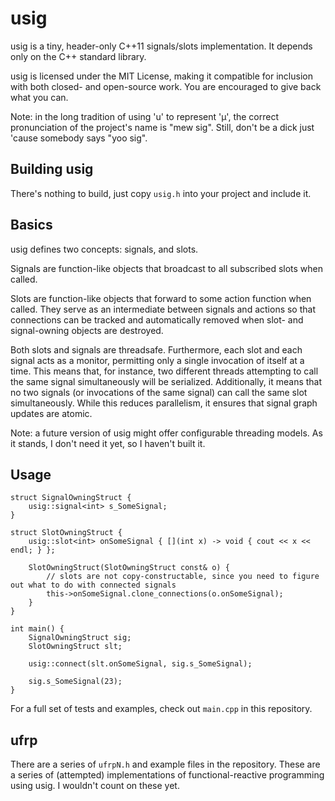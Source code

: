 usig
====

usig is a tiny, header-only C++11 signals/slots implementation. It depends only on the C++ standard library.

usig is licensed under the MIT License, making it compatible for inclusion with both closed- and open-source work. You
are encouraged to give back what you can.

Note: in the long tradition of using 'u' to represent 'µ', the correct pronunciation of the project's name is "mew sig". 
Still, don't be a dick just 'cause somebody says "yoo sig".


Building usig
-------------

There's nothing to build, just copy `usig.h` into your project and include it.


Basics
------

usig defines two concepts: signals, and slots.

Signals are function-like objects that broadcast to all subscribed slots when called.

Slots are function-like objects that forward to some action function when called. They serve as an intermediate between
signals and actions so that connections can be tracked and automatically removed when slot- and signal-owning objects
are destroyed.

Both slots and signals are threadsafe. Furthermore, each slot and each signal acts as a monitor, permitting only a
single invocation of itself at a time. This means that, for instance, two different threads attempting to call the same
signal simultaneously will be serialized. Additionally, it means that no two signals (or invocations of the same signal)
can call the same slot simultaneously. While this reduces parallelism, it ensures that signal graph updates are atomic.

Note: a future version of usig might offer configurable threading models. As it stands, I don't need it yet, so I
haven't built it.

Usage
-----

    struct SignalOwningStruct {
        usig::signal<int> s_SomeSignal;
    }
    
    struct SlotOwningStruct {
        usig::slot<int> onSomeSignal { [](int x) -> void { cout << x << endl; } };
        
        SlotOwningStruct(SlotOwningStruct const& o) {
            // slots are not copy-constructable, since you need to figure out what to do with connected signals
            this->onSomeSignal.clone_connections(o.onSomeSignal);
        }
    }
    
    int main() {
        SignalOwningStruct sig;
        SlotOwningStruct slt;
        
        usig::connect(slt.onSomeSignal, sig.s_SomeSignal);
        
        sig.s_SomeSignal(23);
    }

For a full set of tests and examples, check out `main.cpp` in this repository.


ufrp
----

There are a series of `ufrpN.h` and example files in the repository. These are a series of (attempted) implementations
of functional-reactive programming using usig. I wouldn't count on these yet.